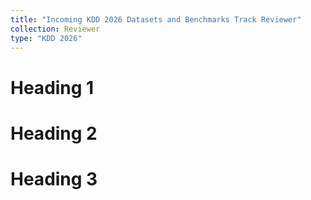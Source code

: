 ```yaml
---
title: "Incoming KDD 2026 Datasets and Benchmarks Track Reviewer"
collection: Reviewer
type: "KDD 2026"
---
```



Heading 1
======

Heading 2
======

Heading 3
======
